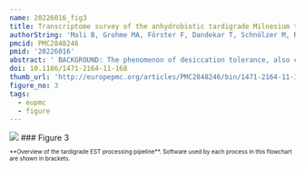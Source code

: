 ```yaml
---
name: 20226016_fig3
title: Transcriptome survey of the anhydrobiotic tardigrade Milnesium tardigradum in comparison with Hypsibius dujardini and Richtersius coronifer.
authorString: 'Mali B, Grohme MA, Förster F, Dandekar T, Schnölzer M, Reuter D, Wełnicz W, Schill RO, Frohme M.'
pmcid: PMC2848246
pmid: '20226016'
abstract: ' BACKGROUND: The phenomenon of desiccation tolerance, also called anhydrobiosis, involves the ability of an organism to survive the loss of almost all cellular water without sustaining irreversible damage. Although there are several physiological, morphological and ecological studies on tardigrades, only limited DNA sequence information is available. Therefore, we explored the transcriptome in the active and anhydrobiotic state of the tardigrade Milnesium tardigradum which has extraordinary tolerance to desiccation and freezing. In this study, we present the first overview of the transcriptome of M. tardigradum and its response to desiccation and discuss potential parallels to stress responses in other organisms. RESULTS: We sequenced a total of 9984 expressed sequence tags (ESTs) from two cDNA libraries from the eutardigrade M. tardigradum in its active and inactive, anhydrobiotic (tun) stage. Assembly of these ESTs resulted in 3283 putative unique transcripts, whereof approximately 50% showed significant sequence similarity to known genes. The resulting unigenes were functionally annotated using the Gene Ontology (GO) vocabulary. A GO term enrichment analysis revealed several GOs that were significantly underrepresented in the inactive stage. Furthermore we compared the putative unigenes of M. tardigradum with ESTs from two other eutardigrade species that are available from public sequence databases, namely Richtersius coronifer and Hypsibius dujardini. The processed sequences of the three tardigrade species revealed similar functional content and the M. tardigradum dataset contained additional sequences from tardigrades not present in the other two. CONCLUSIONS: This study describes novel sequence data from the tardigrade M. tardigradum, which significantly contributes to the available tardigrade sequence data and will help to establish this extraordinary tardigrade as a model for studying anhydrobiosis. Functional comparison of active and anhydrobiotic tardigrades revealed a differential distribution of Gene Ontology terms associated with chromatin structure and the translation machinery, which are underrepresented in the inactive animals. These findings imply a widespread metabolic response of the animals on dehydration. The collective tardigrade transcriptome data will serve as a reference for further studies and support the identification and characterization of genes involved in the anhydrobiotic response.'
doi: 10.1186/1471-2164-11-168
thumb_url: 'http://europepmc.org/articles/PMC2848246/bin/1471-2164-11-168-3.gif'
figure_no: 3
tags:
  - eupmc
  - figure
---
```

<img src='http://europepmc.org/articles/PMC2848246/bin/1471-2164-11-168-3.jpg' style='max-height: 300px'>
### Figure 3
<p style='font-size: 10px;'>**Overview of the tardigrade EST processing pipeline**. Software used by each process in this flowchart are shown in brackets.</p>